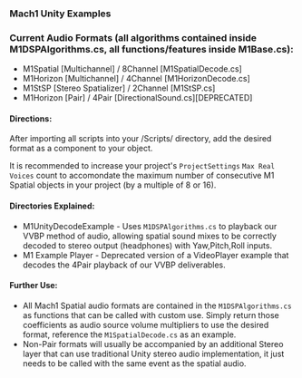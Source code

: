 ### Mach1 Unity Examples
### 
### 
### Current Audio Formats (all algorithms contained inside M1DSPAlgorithms.cs, all functions/features inside M1Base.cs):
 - M1Spatial [Multichannel] / 8Channel [M1SpatialDecode.cs]
 - M1Horizon [Multichannel] / 4Channel [M1HorizonDecode.cs] 
 - M1StSP [Stereo Spatializer] / 2Channel [M1StSP.cs]
 - M1Horizon [Pair] / 4Pair [DirectionalSound.cs][DEPRECATED]

#### Directions:
After importing all scripts into your /Scripts/ directory, add the desired format as a component to your object.

It is recommended to increase your project's `ProjectSettings` `Max Real Voices` count to accomondate the maximum number of consecutive M1 Spatial objects in your project (by a multiple of 8 or 16). 

#### Directories Explained:
 - M1UnityDecodeExample - Uses `M1DSPAlgorithms.cs` to playback our VVBP method of audio, allowing spatial sound mixes to be correctly decoded to stereo output (headphones) with Yaw,Pitch,Roll inputs. 
 - M1 Example Player - Deprecated version of a VideoPlayer example that decodes the 4Pair playback of our VVBP deliverables. 

#### Further Use:
 - All Mach1 Spatial audio formats are contained in the `M1DSPAlgorithms.cs` as functions that can be called with custom use. Simply return those coefficients as audio source volume multipliers to use the desired format, reference the `M1SpatialDecode.cs` as an example. 
 - Non-Pair formats will usually be accompanied by an additional Stereo layer that can use traditional Unity stereo audio implementation, it just needs to be called with the same event as the spatial audio.